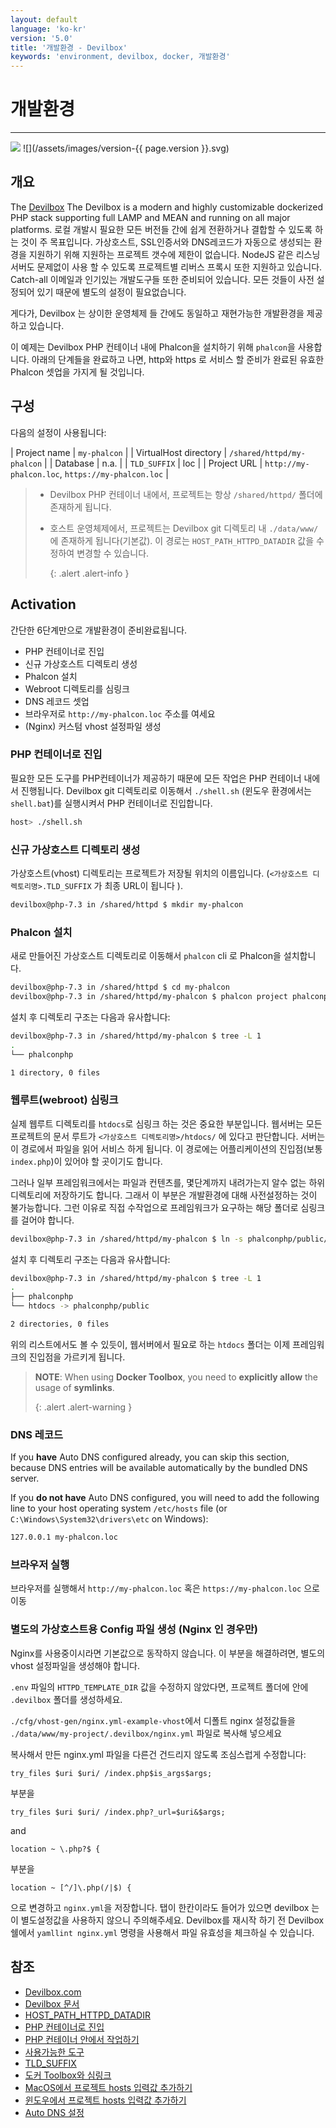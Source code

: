 ```yaml
---
layout: default
language: 'ko-kr'
version: '5.0'
title: '개발환경 - Devilbox'
keywords: 'environment, devilbox, docker, 개발환경'
---
```


# 개발환경
- - -
![](/assets/images/document-status-under-review-red.svg) ![](/assets/images/version-{{ page.version }}.svg)

## 개요
The [Devilbox][devilbox] The Devilbox is a modern and highly customizable dockerized PHP stack supporting full LAMP and MEAN and running on all major platforms. 로컬 개발시 필요한 모든 버전들 간에 쉽게 전환하거나 결합할 수 있도록 하는 것이 주 목표입니다. 가상호스트, SSL인증서와 DNS레코드가 자동으로 생성되는 환경을 지원하기 위해 지원하는 프로젝트 갯수에 제한이 없습니다. NodeJS 같은 리스닝서버도 문제없이 사용 할 수 있도록 프로젝트별 리버스 프록시 또한 지원하고 있습니다. Catch-all 이메일과 인기있는 개발도구들 또한 준비되어 있습니다. 모든 것들이 사전 설정되어 있기 때문에 별도의 설정이 필요없습니다.

게다가, Devilbox 는 상이한 운영체제 들 간에도 동일하고 재현가능한 개발환경을 제공하고 있습니다.

이 예제는 Devilbox PHP 컨테이너 내에 Phalcon을 설치하기 위해 `phalcon`을 사용합니다. 아래의 단계들을 완료하고 나면, http와 https 로 서비스 할 준비가 완료된 유효한 Phalcon 셋업을 가지게 될 것입니다.


## 구성

다음의 설정이 사용됩니다:

| Project name          | `my-phalcon`                                      | | VirtualHost directory | `/shared/httpd/my-phalcon`                        | | Database              | n.a.                                              | | `TLD_SUFFIX`          | loc                                               | | Project URL           | `http://my-phalcon.loc`, `https://my-phalcon.loc` |

> * Devilbox PHP 컨테이너 내에서, 프로젝트는 항상 `/shared/httpd/` 폴더에 존재하게 됩니다.
> * 호스트 운영체제에서, 프로젝트는 Devilbox git 디렉토리 내 `./data/www/` 에 존재하게 됩니다(기본값). 이 경로는 `HOST_PATH_HTTPD_DATADIR` 값을 수정하여 변경할 수 있습니다. 
>     
>     {: .alert .alert-info }

## Activation

간단한 6단계만으로 개발환경이 준비완료됩니다.

- PHP 컨테이너로 진입
- 신규 가상호스트 디렉토리 생성
- Phalcon 설치
- Webroot 디렉토리를 심링크
- DNS 레코드 셋업
- 브라우저로 `http://my-phalcon.loc` 주소를 여세요
- (Nginx) 커스텀 vhost 설정파일 생성


### PHP 컨테이너로 진입

필요한 모든 도구를 PHP컨테이너가 제공하기 때문에 모든 작업은 PHP 컨테이너 내에서 진행됩니다. Devilbox git 디렉토리로 이동해서 `./shell.sh` (윈도우 환경에서는 `shell.bat`)를 실행시켜서 PHP 컨테이너로 진입합니다.

```bash
host> ./shell.sh
```

### 신규 가상호스트 디렉토리 생성

가상호스트(vhost) 디렉토리는 프로젝트가 저장될 위치의 이름입니다. (`<가상호스트 디렉토리명>.TLD_SUFFIX` 가 최종 URL이 됩니다 ).

```bash
devilbox@php-7.3 in /shared/httpd $ mkdir my-phalcon
```

### Phalcon 설치

새로 만들어진 가상호스트 디렉토리로 이동해서 `phalcon` cli 로 Phalcon을 설치합니다.

```bash
devilbox@php-7.3 in /shared/httpd $ cd my-phalcon
devilbox@php-7.3 in /shared/httpd/my-phalcon $ phalcon project phalconphp
```

설치 후 디렉토리 구조는 다음과 유사합니다:

```bash
devilbox@php-7.3 in /shared/httpd/my-phalcon $ tree -L 1
.
└── phalconphp

1 directory, 0 files
```

### 웹루트(webroot) 심링크

실제 웹루트 디렉토리를 `htdocs`로 심링크 하는 것은 중요한 부분입니다. 웹서버는 모든 프로젝트의 문서 루트가 `<가상호스트 디렉토리명>/htdocs/` 에 있다고 판단합니다. 서버는 이 경로에서 파일을 읽어 서비스 하게 됩니다. 이 경로에는 어플리케이션의 진입점(보통 `index.php`)이 있어야 할 곳이기도 합니다.

그러나 일부 프레임워크에서는 파일과 컨텐츠를, 몇단계까지 내려가는지 알수 없는 하위 디렉토리에 저장하기도 합니다. 그래서 이 부분은 개발환경에 대해 사전설정하는 것이 불가능합니다. 그런 이유로 직접 수작업으로 프레임워크가 요구하는 해당 폴더로 심링크를 걸어야 합니다.

```bash
devilbox@php-7.3 in /shared/httpd/my-phalcon $ ln -s phalconphp/public/ htdocs
```

설치 후 디렉토리 구조는 다음과 유사합니다:

```bash
devilbox@php-7.3 in /shared/httpd/my-phalcon $ tree -L 1
.
├── phalconphp
└── htdocs -> phalconphp/public

2 directories, 0 files
```

위의 리스트에서도 볼 수 있듯이, 웹서버에서 필요로 하는 `htdocs` 폴더는 이제 프레임워크의 진입점을 가르키게 됩니다.

> **NOTE**: When using **Docker Toolbox**, you need to **explicitly allow** the usage of **symlinks**. 
> 
> {: .alert .alert-warning }

### DNS 레코드

If you **have** Auto DNS configured already, you can skip this section, because DNS entries will be available automatically by the bundled DNS server.

If you **do not have** Auto DNS configured, you will need to add the following line to your host operating system `/etc/hosts` file (or `C:\Windows\System32\drivers\etc` on Windows):

```bash
127.0.0.1 my-phalcon.loc
```

### 브라우저 실행

브라우저를 실행해서 `http://my-phalcon.loc` 혹은 `https://my-phalcon.loc` 으로 이동


### 별도의 가상호스트용 Config 파일 생성 (Nginx 인 경우만)

Nginx를 사용중이시라면 기본값으로 동작하지 않습니다. 이 부분을 해결하려면, 별도의 vhost 설정파일을 생성해야 합니다.

`.env` 파일의 `HTTPD_TEMPLATE_DIR` 값을 수정하지 않았다면, 프로젝트 폴더에 안에 `.devilbox` 폴더를 생성하세요.

`./cfg/vhost-gen/nginx.yml-example-vhost`에서 디폴트 nginx 설정값들을 `./data/www/my-project/.devilbox/nginx.yml` 파일로 복사해 넣으세요

복사해서 만든 nginx.yml 파일을 다른건 건드리지 않도록 조심스럽게 수정합니다:

`try_files $uri $uri/ /index.php$is_args$args;`

부분을

`try_files $uri $uri/ /index.php?_url=$uri&$args;`

and

`location ~ \.php?$ {`

부분을

`location ~ [^/]\.php(/|$) {`

으로 변경하고 `nginx.yml`을 저장합니다. 탭이 한칸이라도 들어가 있으면 devilbox 는 이 별도설정값을 사용하지 않으니 주의해주세요. Devilbox를 재시작 하기 전 Devilbox 쉘에서 `yamllint nginx.yml` 명령을 사용해서 파일 유효성을 체크하실 수 있습니다.

## 참조
- [Devilbox.com][devilbox]
- [Devilbox 문서][devilbox-documentation]
- [HOST_PATH_HTTPD_DATADIR][host-path-httpd-datadir]
- [PHP 컨테이너로 진입][enter-container]
- [PHP 컨테이너 안에서 작업하기][work-in-container]
- [사용가능한 도구][available-tools]
- [TLD_SUFFIX][tld-suffix]
- [도커 Toolbox와 심링크][docker-toolbox-symlinks]
- [MacOS에서 프로젝트 hosts 입력값 추가하기][hosts-mac]
- [윈도우에서 프로젝트 hosts 입력값 추가하기][hosts-windows]
- [Auto DNS 설정][auto-dns]

[devilbox]: https://devilbox.org

[devilbox]: https://devilbox.org
[devilbox-documentation]: https://devilbox.readthedocs.io/en/latest/examples/setup-phalcon.html
[host-path-httpd-datadir]: https://devilbox.readthedocs.io/en/latest/configuration-files/env-file.html#env-httpd-datadir
[enter-container]: https://devilbox.readthedocs.io/en/latest/getting-started/enter-the-php-container.html#enter-the-php-container
[work-in-container]: https://devilbox.readthedocs.io/en/latest/intermediate/work-inside-the-php-container.html#work-inside-the-php-container
[available-tools]: https://devilbox.readthedocs.io/en/latest/readings/available-tools.html#available-tools
[tld-suffix]: https://devilbox.readthedocs.io/en/latest/configuration-files/env-file.html#env-tld-suffix
[docker-toolbox-symlinks]: https://devilbox.readthedocs.io/en/latest/howto/docker-toolbox/docker-toolbox-and-the-devilbox.html#howto-docker-toolbox-and-the-devilbox-windows-symlinks
[hosts-mac]: https://devilbox.readthedocs.io/en/latest/howto/dns/add-project-dns-entry-on-mac.html#howto-add-project-hosts-entry-on-mac
[hosts-windows]: https://devilbox.readthedocs.io/en/latest/howto/dns/add-project-dns-entry-on-win.html#howto-add-project-hosts-entry-on-win
[auto-dns]: https://devilbox.readthedocs.io/en/latest/intermediate/setup-auto-dns.html#setup-auto-dns



